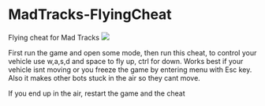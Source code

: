 # MadTracks-FlyingCheat
Flying cheat for Mad Tracks
![](https://github.com/Cappybar/MadTracks-FlyingCheat/blob/main/madtracksgif.gif)

First run the game and open some mode, then run this cheat, to control your vehicle use w,a,s,d and space to fly up, ctrl for down.
Works best if your vehicle isnt moving or you freeze the game by entering menu with Esc key.
Also it makes other bots stuck in the air so they cant move.

If you end up in the air, restart the game and the cheat
